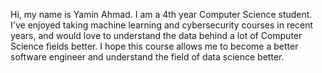 Hi, my name is Yamin Ahmad. I am a 4th year Computer Science student. I've enjoyed taking machine learning and cybersecurity courses in recent years, and would love to understand the data behind a lot of Computer Science fields better. I hope this course allows me to become a better software engineer and understand the field of data science better.
